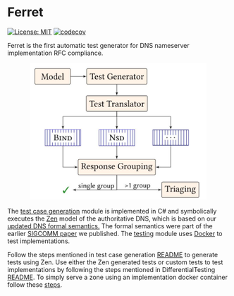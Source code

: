 Ferret 
==========

[![License: MIT](https://img.shields.io/badge/License-MIT-blue.svg?style=popout)](https://opensource.org/licenses/MIT)
[![codecov](https://codecov.io/gh/dns-groot/Ferret/branch/main/graph/badge.svg?token=T2A3Z90D3E&style=popout)](https://codecov.io/gh/dns-groot/DifferentialTesting)

Ferret is the first automatic test generator for DNS nameserver implementation RFC compliance. 

<p align="center">
  <img src="tool.jpg" width="400"/>
  <br>
</p>


The [test case generation](TestGenerator/) module is implemented in C# and symbolically executes the [Zen](https://github.com/microsoft/Zen) model of the authoritative DNS, which is based on our [updated DNS formal semantics.](https://sivakesava1.github.io/assets/pdf/sigcomm20_groot.pdf) The formal semantics were part of the earlier [SIGCOMM paper](https://dl.acm.org/doi/10.1145/3387514.3405871) we published. The [testing](DifferentialTesting/) module uses [Docker](https://www.docker.com/) to test implementations.

Follow the steps mentioned in test case generation [README](TestGenerator/) to generate tests using Zen. Use either the Zen generated tests or custom tests to test implementations by following the steps mentioned in DifferentialTesting [README](DifferentialTesting/). To simply serve a zone using an implementation docker container follow these [steps](DifferentialTesting/Implementations).